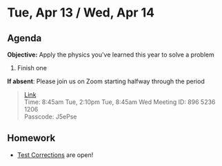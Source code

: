Tue, Apr 13 / Wed, Apr 14
==================  
  
Agenda  
---------  
**Objective:** Apply the physics you've learned this year to solve  a problem

1. Finish one 

**If absent**: Please join us on Zoom starting halfway through the period

> [Link](https://us02web.zoom.us/j/89652361206?pwd=L3ZYQzBGNitFK0J6K1M4Nk1iM1dYQT09)  
> Time: 8:45am Tue, 2:10pm Tue, 8:45am Wed
> Meeting ID: 896 5236 1206  
> Passcode: J5ePse 

Homework   
-------------  
- [Test Corrections][correct] are open!

[sched]: https://avoncsc-my.sharepoint.com/:x:/g/personal/zjrohrbach_avon-schools_org/EVMXHFfIjQJDml8sDSyMeYsBLcV4ZCg-pDrGaicpsu_iBQ?e=RfXTgy
[correct]: https://avon.schoology.com/assignment/4835376289/
[lab]: https://avon.schoology.com/assignment/4836012940/
<!--stackedit_data:
eyJoaXN0b3J5IjpbMTI1OTg2MzUwNiwtNDExNTk0Nzc5LC0xMz
AwNjAyMzczLC0xMDAxNjk1MzA0LDExOTM2ODYwMjYsLTE3OTgx
MDE2NiwtMTQ1ODY4OTU2MiwtOTE3OTI4NDIyLC0xMjQyNTI2Nj
EzLC01NTQyODEzOTQsMTk1OTM2MzM2MSwyODMzNDQ5ODYsLTE2
NjM2OTAwNTIsMTc3MDA0NTQzMiw2OTY5MDM5MDksMTU1ODIxNj
I1MCwtMTc5MDE2MjQzNSw0OTE2MTM5MDIsMzgwMTI0ODg5LC0z
NDA3MDYyNzddfQ==
-->